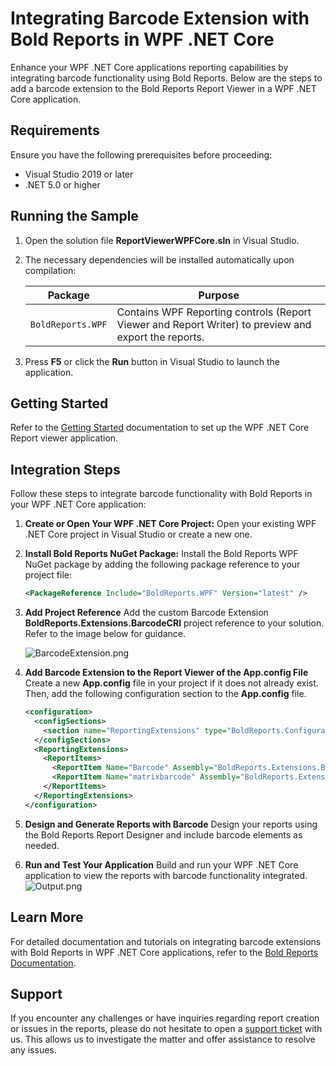 # Integrating Barcode Extension with Bold Reports in WPF .NET Core

Enhance your WPF .NET Core applications reporting capabilities by integrating barcode functionality using Bold Reports. Below are the steps to add a barcode extension to the Bold Reports Report Viewer in a WPF .NET Core application.

## Requirements

Ensure you have the following prerequisites before proceeding:

* Visual Studio 2019 or later
* .NET 5.0 or higher

## Running the Sample

1. Open the solution file **ReportViewerWPFCore.sln** in Visual Studio.
2. The necessary dependencies will be installed automatically upon compilation:

   | Package                   | Purpose                                                      |
   | ------------------------- | ------------------------------------------------------------ |
   | `BoldReports.WPF`| Contains WPF Reporting controls (Report Viewer and Report Writer) to preview and export the reports.       |

3. Press **F5** or click the **Run** button in Visual Studio to launch the application.

## Getting Started

Refer to the [Getting Started](https://help.boldreports.com/embedded-reporting/wpf-reporting/report-viewer/display-ssrs-rdl-report-in-wpf-net-core-application/) documentation to set up the WPF .NET Core Report viewer application.

## Integration Steps

Follow these steps to integrate barcode functionality with Bold Reports in your WPF .NET Core application:

1. **Create or Open Your WPF .NET Core Project:**
   Open your existing WPF .NET Core project in Visual Studio or create a new one.

2. **Install Bold Reports NuGet Package:**
   Install the Bold Reports WPF NuGet package by adding the following package reference to your project file:

    ```xml
    <PackageReference Include="BoldReports.WPF" Version="latest" />
    ```

3. **Add Project Reference**
   Add the custom Barcode Extension **BoldReports.Extensions.BarcodeCRI** project reference to your solution. Refer to the image below for guidance.
   
   ![BarcodeExtension.png](https://support.boldreports.com/kb/agent/attachment/article/15960/inline?token=eyJhbGciOiJodHRwOi8vd3d3LnczLm9yZy8yMDAxLzA0L3htbGRzaWctbW9yZSNobWFjLXNoYTI1NiIsInR5cCI6IkpXVCJ9.eyJpZCI6IjIxOTExIiwib3JnaWQiOiIzIiwiaXNzIjoic3VwcG9ydC5ib2xkcmVwb3J0cy5jb20ifQ.qP3noY3tta4G72B_fgCCDRNJe24Y2QcQza1XQl2wERM)

4. **Add Barcode Extension to the Report Viewer of the App.config File**
   Create a new **App.config** file in your project if it does not already exist. Then, add the following configuration section to the **App.config** file.
   ```xml
   <configuration>
     <configSections>
       <section name="ReportingExtensions" type="BoldReports.Configuration.Extensions,  BoldReports.WPF" allowLocation="true" allowDefinition="Everywhere" />
     </configSections>
     <ReportingExtensions>
       <ReportItems>
         <ReportItem Name="Barcode" Assembly="BoldReports.Extensions.BarcodeCRI" Type="BoldReports.Extensions.BarcodeCRI.BarcodeCustomReportItem" />
         <ReportItem Name="matrixbarcode" Assembly="BoldReports.Extensions.BarcodeCRI" Type="BoldReports.Extensions.BarcodeCRI.BarcodeCustomReportItem" />
       </ReportItems>   
     </ReportingExtensions>
   </configuration>
   ```

5. **Design and Generate Reports with Barcode**
   Design your reports using the Bold Reports Report Designer and include barcode elements as needed.

6. **Run and Test Your Application**
   Build and run your WPF .NET Core application to view the reports with barcode functionality integrated.
   ![Output.png](https://support.boldreports.com/kb/agent/attachment/article/15960/inline?token=eyJhbGciOiJodHRwOi8vd3d3LnczLm9yZy8yMDAxLzA0L3htbGRzaWctbW9yZSNobWFjLXNoYTI1NiIsInR5cCI6IkpXVCJ9.eyJpZCI6IjIxOTEyIiwib3JnaWQiOiIzIiwiaXNzIjoic3VwcG9ydC5ib2xkcmVwb3J0cy5jb20ifQ.UFKl78rGPsxdqnK1oKPCG8C9gSYW4MH2kAQQPLl33fs)

## Learn More
For detailed documentation and tutorials on integrating barcode extensions with Bold Reports in WPF .NET Core applications, refer to the [Bold Reports Documentation](https://help.boldreports.com/embedded-reporting/wpf-reporting/).

## Support
If you encounter any challenges or have inquiries regarding report creation or issues in the reports, please do not hesitate to open a [support ticket](https://support.boldreports.com/support) with us. This allows us to investigate the matter and offer assistance to resolve any issues.